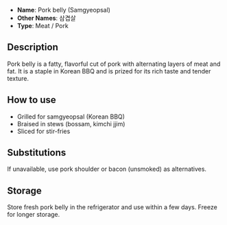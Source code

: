 - **Name**: Pork belly (Samgyeopsal)
- **Other Names**: 삼겹살
- **Type**: Meat / Pork

## Description

Pork belly is a fatty, flavorful cut of pork with alternating layers of meat and fat. It is a staple in Korean BBQ and is prized for its rich taste and tender texture.

## How to use

- Grilled for samgyeopsal (Korean BBQ)
- Braised in stews (bossam, kimchi jjim)
- Sliced for stir-fries

## Substitutions

If unavailable, use pork shoulder or bacon (unsmoked) as alternatives.

## Storage

Store fresh pork belly in the refrigerator and use within a few days. Freeze for longer storage. 